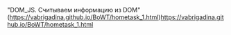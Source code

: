 "DOM_JS. Считываем информацию из DOM" (https://vabrigadina.github.io/BoWT/hometask_1.html)https://vabrigadina.github.io/BoWT/hometask_1.html
